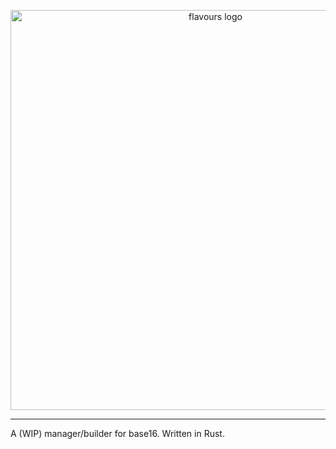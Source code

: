 <p align="center">
  <img src="https://raw.githubusercontent.com/Misterio77/flavours/master/logo.svg" alt="flavours logo" width=640px/>
</p>

---

A (WIP) manager/builder for base16. Written in Rust.
